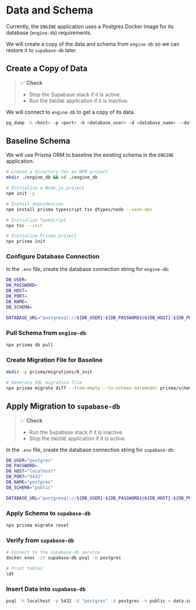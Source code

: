 
# Data and Schema  
Currently, the `ENGINE` application uses a Postgres Docker image for its database (`engine-db`) requirements.  

We will create a copy of the data and schema from `engine-db` so we can restore it to `supabase-db` later.  

## Create a Copy of Data  
> ✅ **Check**  
> - Stop the Supabase stack if it is active.  
> - Run the `ENGINE` application if it is inactive.  

We will connect to `engine-db` to get a copy of its data.
```bash
pg_dump -h <host> -p <port> -U <database_user> -d <database_name> --data-only > ~/data.sql
```

## Baseline Schema  
We will use Prisma ORM to baseline the existing schema in the `ENGINE` application.  

```bash
# Create a directory for an NPM project
mkdir ./engine_db && cd ./engine_db

# Initialize a Node.js project
npm init -y

# Install dependencies
npm install prisma typescript tsx @types/node --save-dev

# Initialize TypeScript
npx tsc --init

# Initialize Prisma project
npx prisma init
```

### Configure Database Connection  
In the `.env` file, create the database connection string for `engine-db`:  

```bash
DB_USER=
DB_PASSWORD=
DB_HOST=
DB_PORT=
DB_NAME=
DB_SCHEMA=

DATABASE_URL="postgresql://${DB_USER}:${DB_PASSWORD}@${DB_HOST}:${DB_PORT}/${DB_NAME}?schema=${DB_SCHEMA}"
```

### Pull Schema from `engine-db`  
```bash
npx prisma db pull
```

### Create Migration File for Baseline  
```bash
mkdir -p prisma/migrations/0_init

# Generate SQL migration file
npx prisma migrate diff --from-empty --to-schema-datamodel prisma/schema.prisma --script > prisma/migrations/0_init/migration.sql
```

## Apply Migration to `supabase-db`  
> ✅ **Check**  
> - Run the Supabase stack if it is inactive.  
> - Stop the `ENGINE` application if it is active.  

In the `.env` file, create the database connection string for `supabase-db`:  

```bash
DB_USER="postgres"
DB_PASSWORD=
DB_HOST="localhost"
DB_PORT="5432"
DB_NAME="postgres"
DB_SCHEMA="public"

DATABASE_URL="postgresql://${DB_USER}:${DB_PASSWORD}@${DB_HOST}:${DB_PORT}/${DB_NAME}?schema=${DB_SCHEMA}"
```

### Apply Schema to `supabase-db`  
```bash
npx prisma migrate reset
```

### Verify from `supabase-db`  
```bash
# Connect to the supabase-db service
docker exec -it supabase-db psql -U postgres

# Print tables
\dt
```

### Insert Data into `supabase-db`  
```bash
psql -h localhost -p 5432 -U "postgres" -d postgres -n public < data.sql
```

